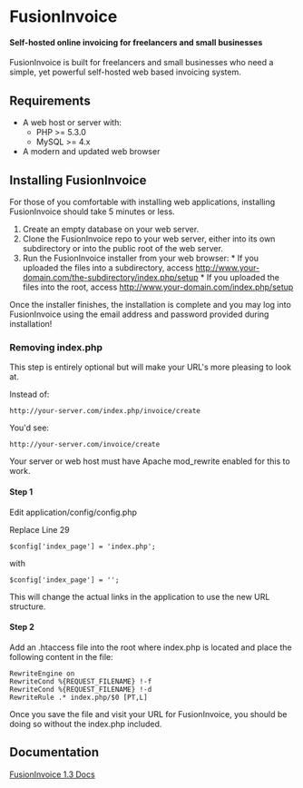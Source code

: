 # FusionInvoice

#### Self-hosted online invoicing for freelancers and small businesses

FusionInvoice is built for freelancers and small businesses who need a simple, yet powerful self-hosted web based invoicing system.


##  Requirements


  * A web host or server with:
    * PHP &gt;= 5.3.0
    * MySQL &gt;= 4.x
  * A modern and updated web browser


##  Installing FusionInvoice


For those of you comfortable with installing web applications, installing FusionInvoice should take 5 minutes or less.

  1. Create an empty database on your web server.
  2. Clone the FusionInvoice repo to your web server, either into its own subdirectory or into the public root of the web server.
  3. Run the FusionInvoice installer from your web browser:
    * If you uploaded the files into a subdirectory, access http://www.your-domain.com/the-subdirectory/index.php/setup
    * If you uploaded the files into the root, access http://www.your-domain.com/index.php/setup

Once the installer finishes, the installation is complete and you may log into FusionInvoice using the email address and password provided during installation!


###  Removing index.php

This step is entirely optional but will make your URL's more pleasing to look at.

Instead of:


    http://your-server.com/index.php/invoice/create



You'd see:


    http://your-server.com/invoice/create



Your server or web host must have Apache mod_rewrite enabled for this to work.

####  Step 1

Edit application/config/config.php

Replace Line 29


    $config['index_page'] = 'index.php';



with


    $config['index_page'] = '';



This will change the actual links in the application to use the new URL structure.

####  Step 2

Add an .htaccess file into the root where index.php is located and place the following content in the file:


    RewriteEngine on
    RewriteCond %{REQUEST_FILENAME} !-f
    RewriteCond %{REQUEST_FILENAME} !-d
    RewriteRule .* index.php/$0 [PT,L]



Once you save the file and visit your URL for FusionInvoice, you should be doing so without the index.php included.

## Documentation

[FusionInvoice 1.3 Docs](http://http://docs.fusioninvoice.com/1.3/Quick-Start-Guide.html)
